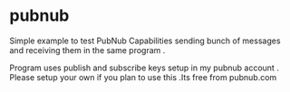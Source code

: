 # pubnub

Simple example to test PubNub Capabilities sending bunch of messages and receiving 
them in the same program . 

Program uses publish and subscribe keys setup in my pubnub account . 
Please setup your own if you plan to use this .Its free from pubnub.com 
